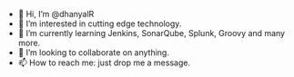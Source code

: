 - 👋 Hi, I’m @dhanyalR
- 👀 I’m interested in cutting edge technology.
- 🌱 I’m currently learning Jenkins, SonarQube, Splunk, Groovy and many more.
- 💞️ I’m looking to collaborate on anything.
- 📫 How to reach me: just drop me a message.

<!---
dhanyalR/dhanyalR is a ✨ special ✨ repository because its `README.md` (this file) appears on your GitHub profile.
You can click the Preview link to take a look at your changes.
--->
